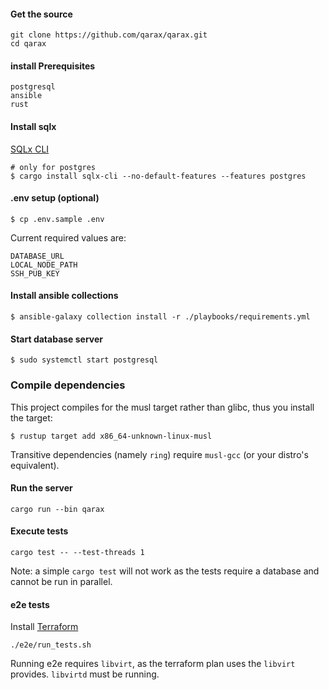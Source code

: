 

#### Get the source

```shell
git clone https://github.com/qarax/qarax.git
cd qarax
```

#### install Prerequisites

```
postgresql
ansible
rust
```

#### Install sqlx
[SQLx CLI](https://github.com/launchbadge/sqlx/tree/master/sqlx-cli)
```
# only for postgres
$ cargo install sqlx-cli --no-default-features --features postgres
```

#### .env setup (optional)
```
$ cp .env.sample .env
```
Current required values are:
```
DATABASE_URL
LOCAL_NODE_PATH
SSH_PUB_KEY
```

#### Install ansible collections
```
$ ansible-galaxy collection install -r ./playbooks/requirements.yml
```

#### Start database server
```
$ sudo systemctl start postgresql
```

### Compile dependencies
This project compiles for the musl target rather than glibc, thus you install the target:
```shell
$ rustup target add x86_64-unknown-linux-musl
```

Transitive dependencies (namely `ring`) require `musl-gcc` (or your distro's equivalent). 

#### Run the server

```shell
cargo run --bin qarax
```

#### Execute tests

```shell
cargo test -- --test-threads 1
```

Note: a simple `cargo test` will not work as the tests require a database and cannot be run in parallel.

#### e2e tests

Install [Terraform](https://learn.hashicorp.com/tutorials/terraform/install-cli?in=terraform/aws-get-started)

```shell
./e2e/run_tests.sh
```

Running e2e requires `libvirt`, as the terraform plan uses the `libvirt` provides. `libvirtd` must be running. 
